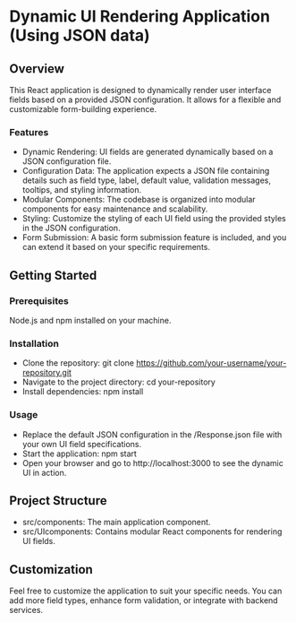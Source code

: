 

# Dynamic UI Rendering Application (Using JSON data)
## Overview
This React application is designed to dynamically render user interface fields based on a provided JSON configuration. It allows for a flexible and customizable form-building experience.

### Features
- Dynamic Rendering: UI fields are generated dynamically based on a JSON configuration file.
- Configuration Data: The application expects a JSON file containing details such as field type, label, default value, validation messages, tooltips, and styling information.
- Modular Components: The codebase is organized into modular components for easy maintenance and scalability.
- Styling: Customize the styling of each UI field using the provided styles in the JSON configuration.
- Form Submission: A basic form submission feature is included, and you can extend it based on your specific requirements.
  
## Getting Started
### Prerequisites
Node.js and npm installed on your machine.
### Installation
- Clone the repository:
git clone https://github.com/your-username/your-repository.git
- Navigate to the project directory:
cd your-repository
- Install dependencies:
npm install

### Usage
- Replace the default JSON configuration in the /Response.json file with your own UI field specifications.
- Start the application:
npm start
- Open your browser and go to http://localhost:3000 to see the dynamic UI in action.

## Project Structure
- src/components: The main application component.
- src/UIcomponents: Contains modular React components for rendering UI fields.

## Customization
Feel free to customize the application to suit your specific needs. You can add more field types, enhance form validation, or integrate with backend services.

